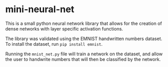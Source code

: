 # mini-neural-net
This is a small python neural network library that allows for the creation of dense networks with layer specific activation functions.

The library was validated using the EMNIST handwritten numbers dataset. To install the dataset, run `pip install emnist`.

Running the `mnist_net.py` file will train a network on the dataset, and allow the user to handwrite numbers that will then be classified by the network.
